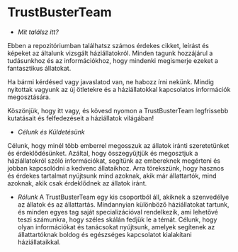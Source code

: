 # TrustBusterTeam

- *Mit találsz itt?*

Ebben a repozitóriumban találhatsz számos érdekes cikket, leírást és képeket az általunk vizsgált háziállatokról. Minden tagunk hozzájárul a tudásunkhoz és az információkhoz, hogy mindenki megismerje ezeket a fantasztikus állatokat.

Ha bármi kérdésed vagy javaslatod van, ne habozz írni nekünk. Mindig nyitottak vagyunk az új ötletekre és a háziállatokkal kapcsolatos információk megosztására.

Köszönjük, hogy itt vagy, és kövesd nyomon a TrustBusterTeam legfrissebb kutatásait és felfedezéseit a háziállatok világában!

- *Célunk és Küldetésünk*

Célunk, hogy minél több emberrel megosszuk az állatok iránti szeretetünket és érdeklődésünket. Azáltal, hogy összegyűjtjük és megosztjuk a háziállatokról szóló információkat, segítünk az embereknek megérteni és jobban kapcsolódni a kedvenc állataikhoz. Arra törekszünk, hogy hasznos és érdekes tartalmat nyújtsunk mind azoknak, akik már állattartók, mind azoknak, akik csak érdeklődnek az állatok iránt.

- *Rólunk*
A TrustBusterTeam egy kis csoportból áll, akiknek a szenvedélye az állatok és az állattartás. Mindannyian különböző háziállatokat tartunk, és minden egyes tag saját specializációval rendelkezik, ami lehetővé teszi számunkra, hogy széles skálán fedjük le a témát. Célunk, hogy olyan információkat és tanácsokat nyújtsunk, amelyek segítenek az állattartóknak boldog és egészséges kapcsolatot kialakítani háziállataikkal.